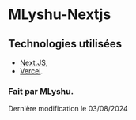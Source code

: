 # MLyshu-Nextjs

## Technologies utilisées

- [Next.JS](https://nextjs.org/),
- [Vercel](https://vercel.com/).

### Fait par MLyshu.

Dernière modification le 03/08/2024